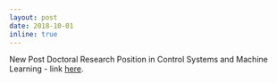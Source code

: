 ```yaml
---
layout: post
date: 2018-10-01
inline: true
---
```

New Post Doctoral Research Position in Control Systems and Machine Learning - link [here](../assets/pdf/NewPostDocResearchML.pdf).